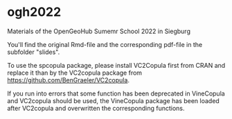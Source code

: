 # ogh2022
Materials of the OpenGeoHub Sumemr School 2022 in Siegburg

You'll find the original Rmd-file and the corresponding pdf-file in the subfolder "slides".

To use the spcopula package, please install VC2Copula first from CRAN and replace it than by the VC2copula package from https://github.com/BenGraeler/VC2copula.

If you run into errors that some function has been deprecated in VineCopula and VC2copula should be used, the VineCopula package has been loaded after VC2copula and overwritten the corresponding functions. 